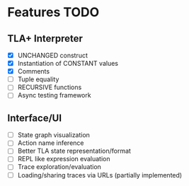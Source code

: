 # Features TODO

## TLA+ Interpreter

- [x] UNCHANGED construct
- [x] Instantiation of CONSTANT values
- [x] Comments
- [ ] Tuple equality
- [ ] RECURSIVE functions
- [ ] Async testing framework

## Interface/UI

- [ ] State graph visualization
- [ ] Action name inference
- [ ] Better TLA state representation/format
- [ ] REPL like expression evaluation
- [ ] Trace exploration/evaluation
- [ ] Loading/sharing traces via URLs (partially implemented)